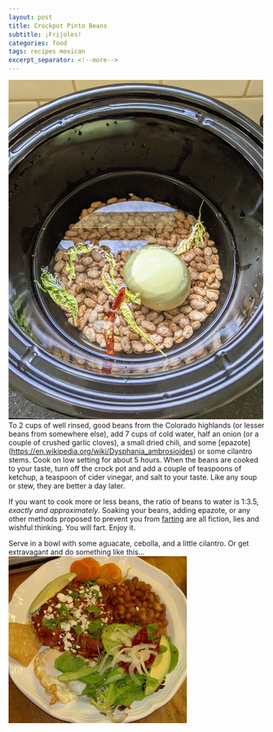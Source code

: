 ```yaml
---
layout: post
title: Crockpot Pinto Beans
subtitle: ¡Frijoles!
categories: food
tags: recipes mexican
excerpt_separator: <!--more-->
---
```

![panchito](/assets/images/crockpot_pintos.jpg)
To 2 cups of well rinsed, good beans from the Colorado highlands (or lesser beans from somewhere else), add 7 cups of cold water, half an onion (or a couple of crushed garlic cloves), a small dried chili, and some [epazote] (https://en.wikipedia.org/wiki/Dysphania_ambrosioides) or some cilantro stems. Cook on low setting for about 5 hours. When the beans are cooked to your taste, turn off the crock pot and add a couple of teaspoons of
ketchup, a teaspoon of cider vinegar, and salt to your taste. Like any soup or stew, they are better a day later.

If you want to cook more or less beans, the ratio of beans to water is 1:3.5, *exactly and approximately*.
Soaking your beans, adding epazote, or any other methods proposed to prevent you from [farting](https://www.merriam-webster.com/words-at-play/fart-words-and-euphemisms/fizzle) are all fiction, lies and wishful thinking. You will fart. Enjoy it.

Serve in a bowl with some aguacate, cebolla, and a little cilantro.  Or get extravagant and do something like this...
![panchito](/assets/images/frijoles.jpg)

